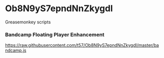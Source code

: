# Ob8N9yS7epndNnZkygdl
Greasemonkey scripts

### Bandcamp Floating Player Enhancement
https://raw.githubusercontent.com/t57/Ob8N9yS7epndNnZkygdl/master/bandcamp.js
